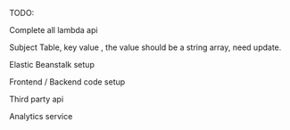 TODO:

Complete all lambda api

Subject Table, key value , the value should be a string array, need update.

Elastic Beanstalk setup

Frontend / Backend code setup

Third party api

Analytics service

